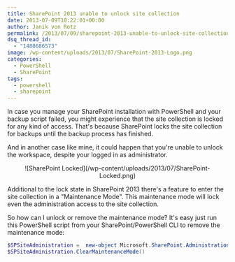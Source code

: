 ```yaml
---
title: SharePoint 2013 unable to unlock site collection
date: 2013-07-09T10:22:01+00:00
author: Janik von Rotz
permalink: /2013/07/09/sharepoint-2013-unable-to-unlock-site-collection/
dsq_thread_id:
  - "1480686573"
image: /wp-content/uploads/2013/07/SharePoint-2013-Logo.png
categories:
  - PowerShell
  - SharePoint
tags:
  - powershell
  - sharepoint
---
```

In case you manage your SharePoint installation with PowerShell and your backup script failed, you might experience that the site collection is locked for any kind of access.
That's because SharePoint locks the site collection for backups until the backup process has finished.

And in another case like mine, it could happen that you're unable to unlock the workspace, despite your logged in as administrator.

<!--more-->

<p style="text-align: center;">![SharePoint Locked](/wp-content/uploads/2013/07/SharePoint-Locked.png)</p>

Additional to the lock state in SharePoint 2013 there's a feature to enter the site collection in a "Maintenance Mode".
This maintenance mode will lock even the administration access to the site collection.

So how can I unlock or remove the maintenance mode? It's easy just run this PowerShell script from your SharePoint/PowerShell CLI to remove the maintenance mode:

```powershell
$SPSiteAdministration =  new-object Microsoft.SharePoint.Administration.SPSiteAdministration('https://sharepoint.url.local')
$SPSiteAdministration.ClearMaintenanceMode()
```